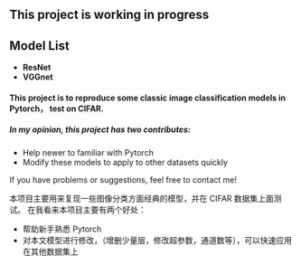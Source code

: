 
## This project is working in progress

## Model List

- **ResNet**
- **VGGnet**


#### This project is to reproduce some classic image classification models in Pytorch， test on CIFAR.

##### In my opinion, this project has two contributes:

- Help newer to familiar with Pytorch
- Modify these models to apply to other datasets quickly

If you have problems or suggestions, feel free to contact me!


本项目主要用来复现一些图像分类方面经典的模型，并在 CIFAR 数据集上面测试。 在我看来本项目主要有两个好处：

- 帮助新手熟悉 Pytorch
- 对本文模型进行修改，（增删少量层，修改超参数，通道数等），可以快速应用在其他数据集上